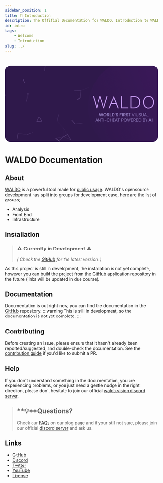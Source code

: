 ```yaml
---
sidebar_position: 1
title: 👋 Introduction 
description: The Offifial Documentation for WALDO. Introduction to WALDO.
id: intro
tags:
    - Welcome 
    - Introduction
slug: ../
---
```


#
![WALDO](/img/WALDO-banner.png)
# WALDO Documentation
## About
[WALDO](docs.waldo.vision) is a powerful tool made for [public usage](https://www.mozilla.org/en-US/MPL/2.0/). WALDO's opensource development has split into groups for development ease, here are the list of groups;

- Analysis
- Front End
- Infrastructure

## Installation

> ### ⚠️ Currently in Development ⚠️
> *( Check the [GitHub](https://github.com/waldo-vision) for the latest version. )*

As this project is still in development, the installation is not yet complete, however you can build the project from the [GitHub](https://github.com/waldo-vision) application repository in the future (links will be updated in due course).


## Documentation

Documentation is out right now, you can find the documentation in the [GitHub](https://github.com/waldo-vision/docs.waldo.vision) repository. 
:::warning
This is still in development, so the documentation is not yet complete.
:::


## Contributing

Before creating an issue, please ensure that it hasn't already been reported/suggested, and double-check the documentation.
See the [contribution guide](./contributing) if you'd like to submit a PR.

## Help

If you don't understand something in the documentation, you are experiencing problems, or you just need a gentle nudge in the right direction, please don't hesitate to join our official [waldo.vision discord server](https://bit.ly/3mqDTV0).
> ## **💡**Questions?
>
> Check our [FAQs](../blog/faq) on our blog page and if your still not sure, please join our official [discord server](https://bit.ly/3mqDTV0) and ask us.

## Links

- [GitHub](https://github.com/waldo-vision)
- [Discord](bit.ly/3mqDTV0)
- [Twitter](https://twitter.com/waldo_vision)
- [YouTube](https://www.youtube.com/user/PappaZeee)
- [License](https://www.mozilla.org/en-US/MPL/2.0/)